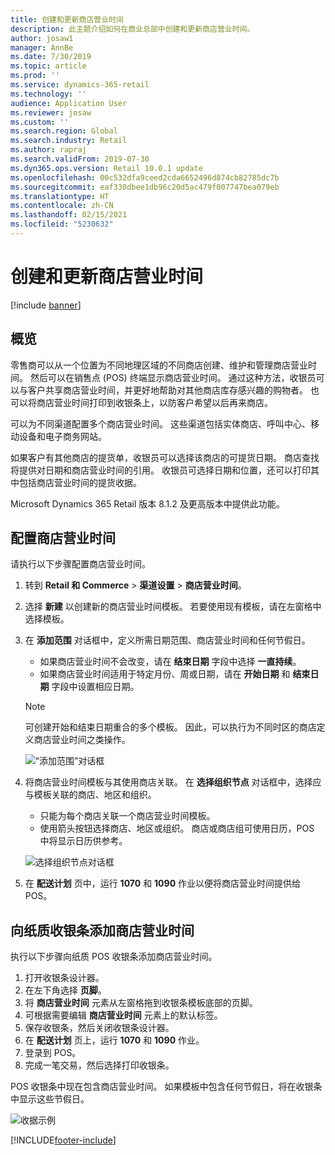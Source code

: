```yaml
---
title: 创建和更新商店营业时间
description: 此主题介绍如何在商业总部中创建和更新商店营业时间。
author: josaw1
manager: AnnBe
ms.date: 7/30/2019
ms.topic: article
ms.prod: ''
ms.service: dynamics-365-retail
ms.technology: ''
audience: Application User
ms.reviewer: josaw
ms.custom: ''
ms.search.region: Global
ms.search.industry: Retail
ms.author: rapraj
ms.search.validFrom: 2019-07-30
ms.dyn365.ops.version: Retail 10.0.1 update
ms.openlocfilehash: 00c532dfa9ceed2cda6652496d874cb82785dc7b
ms.sourcegitcommit: eaf330dbee1db96c20d5ac479f007747bea079eb
ms.translationtype: HT
ms.contentlocale: zh-CN
ms.lasthandoff: 02/15/2021
ms.locfileid: "5230632"
---
```

# <a name="create-and-update-store-hours"></a>创建和更新商店营业时间

[!include [banner](../../includes/banner.md)]

## <a name="overview"></a>概览

零售商可以从一个位置为不同地理区域的不同商店创建、维护和管理商店营业时间。 然后可以在销售点 (POS) 终端显示商店营业时间。 通过这种方法，收银员可以与客户共享商店营业时间，并更好地帮助对其他商店库存感兴趣的购物者。 也可以将商店营业时间打印到收银条上，以防客户希望以后再来商店。

可以为不同渠道配置多个商店营业时间。 这些渠道包括实体商店、呼叫中心、移动设备和电子商务网站。

如果客户有其他商店的提货单，收银员可以选择该商店的可提货日期。 商店查找将提供对日期和商店营业时间的引用。 收银员可选择日期和位置，还可以打印其中包括商店营业时间的提货收据。

Microsoft Dynamics 365 Retail 版本 8.1.2 及更高版本中提供此功能。

## <a name="configure-store-hours"></a>配置商店营业时间

请执行以下步骤配置商店营业时间。

1. 转到 **Retail 和 Commerce** \> **渠道设置** \> **商店营业时间**。
2. 选择 **新建** 以创建新的商店营业时间模板。 若要使用现有模板，请在左窗格中选择模板。
3. 在 **添加范围** 对话框中，定义所需日期范围、商店营业时间和任何节假日。

    - 如果商店营业时间不会改变，请在 **结束日期** 字段中选择 **一直持续**。
    - 如果商店营业时间适用于特定月份、周或日期，请在 **开始日期** 和 **结束日期** 字段中设置相应日期。

    > [!NOTE]
    > 可创建开始和结束日期重合的多个模板。 因此，可以执行为不同时区的商店定义商店营业时间之类操作。

    ![“添加范围”对话框](../dev-itpro/media/Storehours1.png "“添加范围”对话框")

4. 将商店营业时间模板与其使用商店关联。 在 **选择组织节点** 对话框中，选择应与模板关联的商店、地区和组织。

    - 只能为每个商店关联一个商店营业时间模板。
    - 使用箭头按钮选择商店、地区或组织。 商店或商店组可使用日历，POS 中将显示日历供参考。

    ![选择组织节点对话框](../dev-itpro/media/Storehours2.png "选择组织节点对话框")

5. 在 **配送计划** 页中，运行 **1070** 和 **1090** 作业以便将商店营业时间提供给 POS。

## <a name="add-store-hours-to-printed-receipts"></a>向纸质收银条添加商店营业时间

执行以下步骤向纸质 POS 收银条添加商店营业时间。

1. 打开收银条设计器。
2. 在左下角选择 **页脚**。
3. 将 **商店营业时间** 元素从左窗格拖到收银条模板底部的页脚。
4. 可根据需要编辑 **商店营业时间** 元素上的默认标签。
5. 保存收银条，然后关闭收银条设计器。
6. 在 **配送计划** 页上，运行 **1070** 和 **1090** 作业。
7. 登录到 POS。
8. 完成一笔交易，然后选择打印收银条。

POS 收银条中现在包含商店营业时间。 如果模板中包含任何节假日，将在收银条中显示这些节假日。

![收据示例](../dev-itpro/media/Storehours3.png "收据示例")


[!INCLUDE[footer-include](../../includes/footer-banner.md)]
